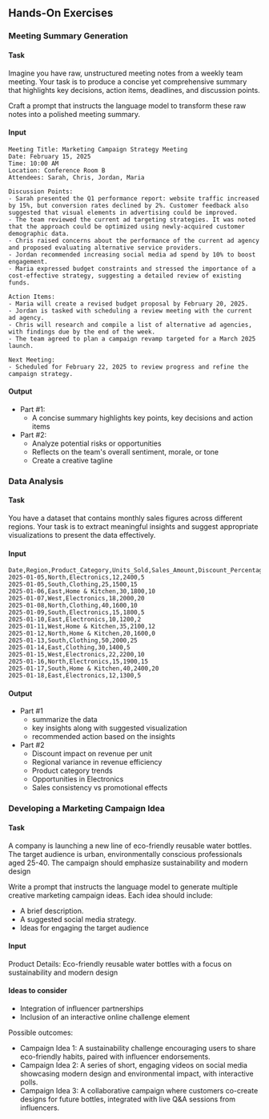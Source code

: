 ## Hands-On Exercises

### Meeting Summary Generation
#### Task
Imagine you have raw, unstructured meeting notes from a weekly team meeting. Your task is to produce a concise yet comprehensive summary that highlights key decisions, action items, deadlines, and discussion points.

Craft a prompt that instructs the language model to transform these raw notes into a polished meeting summary.

#### Input

```
Meeting Title: Marketing Campaign Strategy Meeting
Date: February 15, 2025
Time: 10:00 AM
Location: Conference Room B
Attendees: Sarah, Chris, Jordan, Maria

Discussion Points:
- Sarah presented the Q1 performance report: website traffic increased by 15%, but conversion rates declined by 2%. Customer feedback also suggested that visual elements in advertising could be improved.
- The team reviewed the current ad targeting strategies. It was noted that the approach could be optimized using newly-acquired customer demographic data.
- Chris raised concerns about the performance of the current ad agency and proposed evaluating alternative service providers.
- Jordan recommended increasing social media ad spend by 10% to boost engagement.
- Maria expressed budget constraints and stressed the importance of a cost-effective strategy, suggesting a detailed review of existing funds.

Action Items:
- Maria will create a revised budget proposal by February 20, 2025.
- Jordan is tasked with scheduling a review meeting with the current ad agency.
- Chris will research and compile a list of alternative ad agencies, with findings due by the end of the week.
- The team agreed to plan a campaign revamp targeted for a March 2025 launch.

Next Meeting:
- Scheduled for February 22, 2025 to review progress and refine the campaign strategy.
```
#### Output
* Part #1:
  * A concise summary highlights key points, key decisions and action items
* Part #2:
  * Analyze potential risks or opportunities
  * Reflects on the team's overall sentiment, morale, or tone
  * Create a creative tagline


### Data Analysis
#### Task
You have a dataset that contains monthly sales figures across different regions. Your task is to extract meaningful insights and suggest appropriate visualizations to present the data effectively.

#### Input
```
Date,Region,Product_Category,Units_Sold,Sales_Amount,Discount_Percentage
2025-01-05,North,Electronics,12,2400,5
2025-01-05,South,Clothing,25,1500,15
2025-01-06,East,Home & Kitchen,30,1800,10
2025-01-07,West,Electronics,18,2000,20
2025-01-08,North,Clothing,40,1600,10
2025-01-09,South,Electronics,15,1800,5
2025-01-10,East,Electronics,10,1200,2
2025-01-11,West,Home & Kitchen,35,2100,12
2025-01-12,North,Home & Kitchen,20,1600,0
2025-01-13,South,Clothing,50,2000,25
2025-01-14,East,Clothing,30,1400,5
2025-01-15,West,Electronics,22,2200,10
2025-01-16,North,Electronics,15,1900,15
2025-01-17,South,Home & Kitchen,40,2400,20
2025-01-18,East,Electronics,12,1300,5
```

#### Output
* Part #1
  * summarize the data
  * key insights along with suggested visualization
  * recommended action based on the insights
* Part #2
  *  Discount impact on revenue per unit
  *  Regional variance in revenue efficiency
  *  Product category trends
  *  Opportunities in Electronics
  *  Sales consistency vs promotional effects

### Developing a Marketing Campaign Idea
#### Task
A company is launching a new line of eco-friendly reusable water bottles. The target audience is urban, environmentally conscious professionals aged 25-40. The campaign should emphasize sustainability and modern design

Write a prompt that instructs the language model to generate multiple creative marketing campaign ideas. Each idea should include:
* A brief description.
* A suggested social media strategy.
* Ideas for engaging the target audience

#### Input
Product Details: Eco-friendly reusable water bottles with a focus on sustainability and modern design

#### Ideas to  consider
* Integration of influencer partnerships
* Inclusion of an interactive online challenge element

Possible outcomes:
* Campaign Idea 1: A sustainability challenge encouraging users to share eco-friendly habits, paired with influencer endorsements.
* Campaign Idea 2: A series of short, engaging videos on social media showcasing modern design and environmental impact, with interactive polls.
* Campaign Idea 3: A collaborative campaign where customers co-create designs for future bottles, integrated with live Q&A sessions from influencers.
